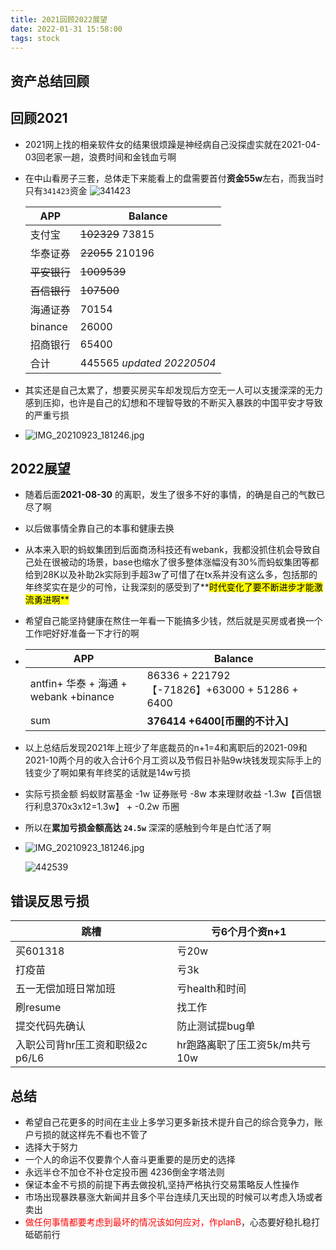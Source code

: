 ```yaml
---
title: 2021回顾2022展望
date: 2022-01-31 15:58:00
tags: stock
---
```

资产总结回顾
---
##  回顾2021
* 2021网上找的相亲软件女的结果很烦躁是神经病自己没探虚实就在2021-04-03回老家一趟，浪费时间和金钱血亏啊

* 在中山看房子三套，总体走下来能看上的盘需要首付**资金55w**左右，而我当时只有`341423`资金
  ![341423](https://s4.ax1x.com/2022/01/31/HiKO29.png)

  | APP      | Balance |
  | -------- | ------- |
  | 支付宝   | ~~102329~~      73815 |
  | 华泰证券 | ~~22055~~     210196 |
  | ~~平安银行~~ | ~~1009539~~ |
  | ~~百信银行~~ | ~~107500~~ |
  | 海通证券 | 70154 |
  | binance      | 26000 |
  | 招商银行 | 65400 |
  | 合计 | 445565  <em>updated 20220504</em> |
  
* 其实还是自己太累了，想要买房买车却发现后方空无一人可以支援深深的无力感到压抑，也许是自己的幻想和不理智导致的不断买入暴跌的中国平安才导致的严重亏损
* ![IMG_20210923_181246.jpg](https://i.loli.net/2021/09/23/mKZ1VLfxaAcoedg.jpg)

## 2022展望

* 随着后面**2021-08-30** 的离职，发生了很多不好的事情，的确是自己的气数已尽了啊

* 以后做事情全靠自己的本事和健康去换

* 从本来入职的蚂蚁集团到后面商汤科技还有webank，我都没抓住机会导致自己处在很被动的场景，base也缩水了很多整体涨幅没有30%而蚂蚁集团等都给到28K以及补助2k实际到手超3w了可惜了在tx系并没有这么多，包括那的年终奖实在是少的可怜，让我深刻的感受到了**<font style="color:black; background:yellow">时代变化了要不断进步才能激流勇进啊**</font>

* 希望自己能坚持健康在熬住一年看一下能搞多少钱，然后就是买房或者换一个工作吧好好准备一下才行的啊

* | APP                                   | Balance                                        |
  | ------------------------------------- | ---------------------------------------------- |
  | antfin+ 华泰 + 海通 + webank +binance | 86336 + 221792 【-71826】+63000 + 51286 + 6400 |
  | sum                                   | **376414 +6400[币圈的不计入]**                 |
  
* 以上总结后发现2021年上班少了年底裁员的n+1=4和离职后的2021-09和2021-10两个月的收入合计6个月工资以及节假日补贴9w块钱发现实际手上的钱变少了啊如果有年终奖的话就是14w亏损

* 实际亏损金额 蚂蚁财富基金 -1w 证券账号 -8w 本来理财收益 -1.3w【百信银行利息370x3x12=1.3w】 + -0.2w 币圈 

* 所以在**累加亏损金额高达 `24.5w`** 深深的感触到今年是白忙活了啊
* ![IMG_20210923_181246.jpg](https://user-images.githubusercontent.com/15072465/166641482-8b8b5f7d-2e46-4520-b426-ced1e9409499.jpg)

  ![442539](https://s3.bmp.ovh/imgs/2022/01/0f43091f8500fd8a.jpg)
## 错误反思亏损
| 跳槽                             | 亏6个月个资n+1                |
| -------------------------------- | ----------------------------- |
| 买601318                         | 亏20w                         |
| 打疫苗                           | 亏3k                          |
| 五一无偿加班日常加班             | 亏health和时间                |
| 刷resume                         | 找工作                        |
| 提交代码先确认                   | 防止测试提bug单               |
| 入职公司背hr压工资和职级2c p6/L6 | hr跑路离职了压工资5k/m共亏10w |



## 总结
* 希望自己花更多的时间在主业上多学习更多新技术提升自己的综合竞争力，账户亏损的就这样先不看也不管了
* 选择大于努力
* 一个人的命运不仅要靠个人奋斗更重要的是历史的选择
* 永远半仓不加仓不补仓定投币圈 4236倒金字塔法则
* 保证本金不亏损的前提下再去做投机,坚持严格执行交易策略反人性操作
* 市场出现暴跌暴涨大新闻并且多个平台连续几天出现的时候可以考虑入场或者卖出
* <font color='red'>做任何事情都要考虑到最坏的情况该如何应对，作planB</font>，心态要好稳扎稳打砥砺前行